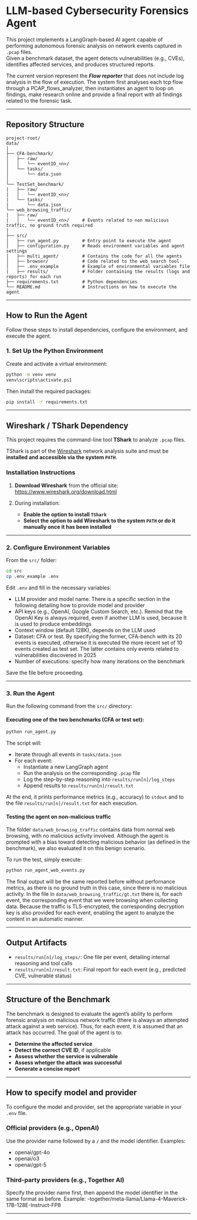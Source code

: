 # LLM-based Cybersecurity Forensics Agent

This project implements a LangGraph-based AI agent capable of performing autonomous forensic analysis on network events captured in `.pcap` files.  
Given a benchmark dataset, the agent detects vulnerabilities (e.g., CVEs), identifies affected services, and produces structured reports. 

The current version represent the ***Flow reporter*** that does not include log analysis in the flow of execution. The system first analyses each tcp flow through a PCAP_flows_analyzer, then instantiates an agent to loop on findings, make research online and provide a final report with all findings related to the forensic task. 

---

##  Repository Structure

```
project-root/
data/
│
├── CFA-benchmark/
│   ├── raw/
│   │   └── eventID_<n>/
│   └── tasks/
│       └── data.json
│
└── TestSet_benchmark/
|   ├── raw/
|   │   └── eventID_<n>/
|   └── tasks/
|       └── data.json
└── web_browsing_traffic/
|   ├── raw/
|   │   └── eventID_<n>/     # Events related to non malicious traffic, no ground truth required
|
├── src/
│   ├── run_agent.py         # Entry point to execute the agent
│   ├── configuration.py     # Reads environment variables and agent settings
│   ├── multi_agent/         # Contains the code for all the agents
│   ├── browser/             # Code related to the web search tool
│   ├── .env_example         # Example of environmental variables file
|   ├── results/             # Folder containing the results (logs and reports) for each run
├── requirements.txt         # Python dependencies
└── README.md                # Instructions on how to execute the agent
```

---

## How to Run the Agent

Follow these steps to install dependencies, configure the environment, and execute the agent.


### 1. Set Up the Python Environment

Create and activate a virtual environment:

```bash
python -m venv venv
venv\scripts\activate.ps1  
```

Then install the required packages:

```bash
pip install -r requirements.txt
```

---

##  Wireshark / TShark Dependency

This project requires the command-line tool **TShark** to analyze `.pcap` files.

TShark is part of the [Wireshark](https://www.wireshark.org/) network analysis suite and must be **installed and accessible via the system `PATH`**.

###  Installation Instructions

1. **Download Wireshark** from the official site:  
  https://www.wireshark.org/download.html

2. During installation:
   -  **Enable the option to install `TShark`**
   -  **Select the option to add Wireshark to the system `PATH` or do it manually once it has been installed**

---


### 2. Configure Environment Variables

From the `src/` folder:

```bash
cd src
cp .env_example .env
```

Edit `.env` and fill in the necessary variables:
- LLM provider and model name. There is a specific section in the following detailing how to provide model and provider
- API keys (e.g., OpenAI, Google Custom Search, etc.). Remind that the OpenAI Key is always required, even if another LLM is used, because It is used to produce embeddings
- Context window (default 128K), depends on the LLM used 
- Dataset: CFA or test. By specifying the former, CFA-bench with its 20 events is executed, otherwise it is executed the more recent set of 10 events created as test set. The latter contains only events related to vulnerabilities discovered in 2025
- Number of executions: specify how many iterations on the benchmark

Save the file before proceeding.

---

### 3. Run the Agent

Run the following command from the `src/` directory:

#### Executing one of the two benchmarks (CFA or test set):

```bash
python run_agent.py
```

The script will:

- Iterate through all events in `tasks/data.json`
- For each event:
  - Instantiate a new LangGraph agent
  - Run the analysis on the corresponding `.pcap` file
  - Log the step-by-step reasoning into `results/run[n]/log_steps`
  - Append results to `results/run[n]/result.txt`

At the end, it prints performance metrics (e.g., accuracy) to `stdout` and to the file `results/run[n]/result.txt` for each execution.

#### Testing the agent on non-malicious traffic

The folder `data/web_browsing_traffic` contains data from normal web browsing, with no malicious activity involved. Although the agent is prompted with a bias toward detecting malicious behavior (as defined in the benchmark), we also evaluated it on this benign scenario.

To run the test, simply execute:

```bash
python run_agent_web_events.py
```

The final output will be the same reported before without perfornance metrics, as there is no ground truth in this case, since there is no malicious activity. In the file in `data/web_browsing_traffic/gt.txt` there is, for each event, the corresponding event that we were browsing when collecting data. Because the traffic is TLS-encrypted, the corresponding decryption key is also provided for each event, enabling the agent to analyze the content in an automatic manner.


---

## Output Artifacts

- `results/run[n]/log_steps/`: One file per event, detailing internal reasoning and tool calls
- `results/run[n]/result.txt`: Final report for each event (e.g., predicted CVE, vulnerable status)

---

##  Structure of the Benchmark

The benchmark is designed to evaluate the agent’s ability to perform forensic analysis on malicious network traffic (there is always an attempted attack against a web service). Thus, for each event, it is assumed that an attack has occurred. The goal of the agent is to:

- **Determine the affected service**
- **Detect the correct CVE ID**, if applicable
- **Assess whether the service is vulnerable**
- **Assess whetger the attack was successful**
- **Generate a concise report**
---
## How to specify model and provider

To configure the model and provider, set the appropriate variable in your `.env` file.

### Official providers (e.g., OpenAI)

Use the provider name followed by a `/` and the model identifier. Examples:

- openai/gpt-4o
- openai/o3
- openai/gpt-5
  

### Third-party providers (e.g., Together AI)

Specify the provider name first, then append the model identifier in the same format as before. Example:
 -together/meta-llama/Llama-4-Maverick-17B-128E-Instruct-FP8

---
